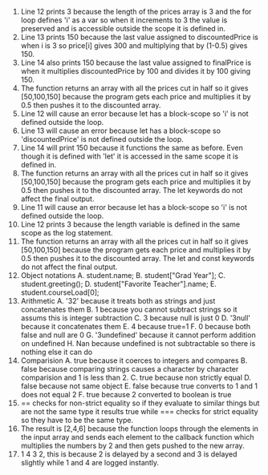 1. Line 12 prints 3 because the length of the prices array is 3 and the for loop defines 'i' as a var so when it increments to 3 the value is preserved and is accessible outside the scope it is defined in.
2. Line 13 prints 150 because the last value assigned to discountedPrice is when i is 3 so price[i] gives 300 and multiplying that by (1-0.5) gives 150.
3. Line 14 also prints 150 because the last value assigned to finalPrice is when it multiplies discountedPrice by 100 and divides it by 100 giving 150.
4. The function returns an array with all the prices cut in half so it gives [50,100,150] because the program gets each price and multiplies it by 0.5 then pushes it to the discounted array.
5. Line 12 will cause an error because let has a block-scope so 'i' is not defined outside the loop.
6. Line 13 will cause an error because let has a block-scope so 'discountedPrice' is not defined outside the loop.
7. Line 14 will print 150 because it functions the same as before. Even though it is defined with 'let' it is accessed in the same scope it is defined in.
8. The function returns an array with all the prices cut in half so it gives [50,100,150] because the program gets each price and multiplies it by 0.5 then pushes it to the discounted array. The let keywords do not affect the final output.
9. Line 11 will cause an error because let has a block-scope so 'i' is not defined outside the loop.
10. Line 12 prints 3 because the length variable is defined in the same scope as the log statement.
11. The function returns an array with all the prices cut in half so it gives [50,100,150] because the program gets each price and multiplies it by 0.5 then pushes it to the discounted array. The let and const keywords do not affect the final output.
12. Object notations
    A. student.name;
    B. student["Grad Year"];
    C. student.greeting();
    D. student["Favorite Teacher"].name;
    E. student.courseLoad[0];
13. Arithmetic
    A. '32' because it treats both as strings and just concatenates them
    B. 1 because you cannot subtract strings so it assums this is integer subtraction
    C. 3 because null is just 0
    D. '3null' because it concatenates them
    E. 4 because true=1
    F. 0 because both false and null are 0
    G. '3undefined' because it cannot perform addition on undefined
    H. Nan because undefined is not subtractable so there is nothing else it can do
14. Comparision
    A. true because it coerces to integers and compares
    B. false because comparing strings causes a character by character comparision and 1 is less than 2.
    C. true because non strictly equal
    D. false because not same object
    E. false because true converts to 1 and 1 does not equal 2
    F. true because 2 converted to boolean is true
15. == checks for non-strict equality so if they evaluate to similar things but are not the same type it results true while === checks for strict equality so they have to be the same type.
17. The result is [2,4,6] because the function loops through the elements in the input array and sends each element to the callback function which multiplies the numbers by 2 and then gets pushed to the new array.
18. 1 4 3 2, this is because 2 is delayed by a second and 3 is delayed slightly while 1 and 4 are logged instantly.
